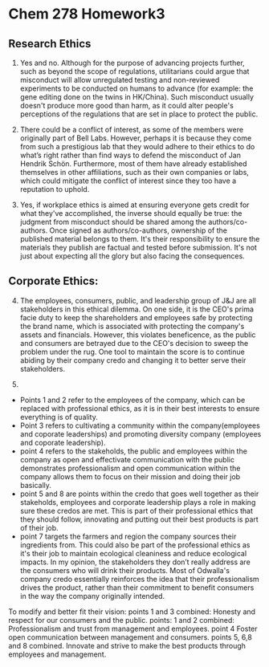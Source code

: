 # Chem 278 Homework3
## Research Ethics
1. Yes and no. Although for the purpose of advancing projects further, such as beyond the scope of regulations, utilitarians could argue that misconduct will allow unregulated testing and non-reviewed experiments to be conducted on humans to advance (for example: the gene editing done on the twins in HK/China). Such misconduct usually doesn't produce more good than harm, as it could alter people's perceptions of the regulations that are set in place to protect the public.

2. There could be a conflict of interest, as some of the members were originally part of Bell Labs. However, perhaps it is because they come from such a prestigious lab that they would adhere to their ethics to do what’s right rather than find ways to defend the misconduct of Jan Hendrik Schön. Furthermore, most of them have already established themselves in other affiliations, such as their own companies or labs, which could mitigate the conflict of interest since they too have a reputation to uphold.

3. Yes, if workplace ethics is aimed at ensuring everyone gets credit for what they've accomplished, the inverse should equally be true: the judgment from misconduct should be shared among the authors/co-authors. Once signed as authors/co-authors, ownership of the published material belongs to them. It's their responsibility to ensure the materials they publish are factual and tested before submission. It's not just about expecting all the glory but also facing the consequences.

## Corporate Ethics:
4. The employees, consumers, public, and leadership group of J&J are all stakeholders in this ethical dilemma. On one side, it is the CEO's prima facie duty to keep the shareholders and employees safe by protecting the brand name, which is associated with protecting the company's assets and financials. However, this violates beneficence, as the public and consumers are betrayed due to the CEO's decision to sweep the problem under the rug. One tool to maintain the score is to continue abiding by their company credo and changing it to better serve their stakeholders.

5. 
- Points 1 and 2 refer to the employees of the company, which can be replaced with professional ethics, as it is in their best interests to ensure everything is of quality. 
- Point 3 refers to cultivating a community within the company(employees and coporate leaderships) and promoting diversity company (employees and coporate leadership). 
- point 4 refers to the stakeholds, the public and employees within the company as open and effectivate communication with the public demonstrates professionalism and open communication within the company allows them to focus on their mission and doing their job basically.  
- point 5 and 8 are points within the credo that goes well together as their stakeholds, employees and corporate leadership plays a role in making sure these credos are met. This is part of their professional ethics that they should follow, innovating and putting out their best products is part of their job. 
- point 7 targets the farmers and region the company sources their ingredients from. This could also be part of the professional ethics as it's their job to maintain ecological cleaniness and reduce ecological impacts. In my opinion, the stakeholders they don’t really address are the consumers who will drink their products. Most of Odwalla's company credo essentially reinforces the idea that their professionalism drives the product, rather than their commitment to benefit consumers in the way the company originally intended.

To modify and better fit their vision:
points 1 and 3 combined: Honesty and respect for our consumers and the public.
points: 1 and 2 combined: Professionalism and trust from management and employees.
point 4 Foster open communication between management and consumers.
points 5, 6,8 and 8 combined. Innovate and strive to make the best products through employees and management.
